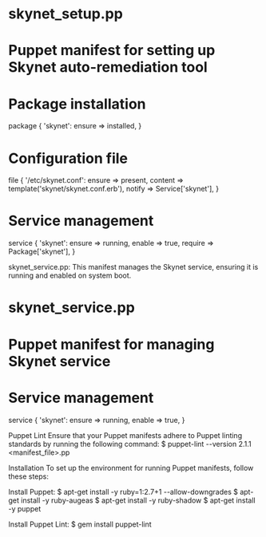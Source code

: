 # skynet_setup.pp

# Puppet manifest for setting up Skynet auto-remediation tool

# Package installation
package { 'skynet':
  ensure => installed,
}

# Configuration file
file { '/etc/skynet.conf':
  ensure  => present,
  content => template('skynet/skynet.conf.erb'),
  notify  => Service['skynet'],
}

# Service management
service { 'skynet':
  ensure => running,
  enable => true,
  require => Package['skynet'],
}

skynet_service.pp: This manifest manages the Skynet service,
ensuring it is running and enabled on system boot.
# skynet_service.pp

# Puppet manifest for managing Skynet service

# Service management
service { 'skynet':
  ensure => running,
  enable => true,
}

Puppet Lint
Ensure that your Puppet manifests adhere to Puppet
linting standards by running the following command:
$ puppet-lint --version 2.1.1 <manifest_file>.pp

Installation
To set up the environment for running Puppet manifests, follow these steps:

Install Puppet:
$ apt-get install -y ruby=1:2.7+1 --allow-downgrades
$ apt-get install -y ruby-augeas
$ apt-get install -y ruby-shadow
$ apt-get install -y puppet

Install Puppet Lint:
$ gem install puppet-lint

